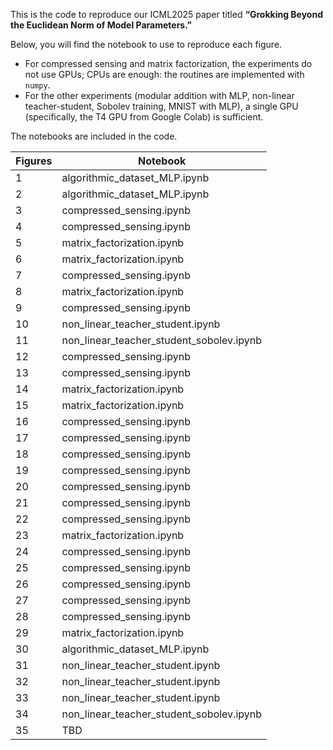 This is the code to reproduce our ICML2025 paper titled **“Grokking Beyond the Euclidean Norm of Model Parameters.”**

Below, you will find the notebook to use to reproduce each figure.
* For compressed sensing and matrix factorization, the experiments do not use GPUs; CPUs are enough: the routines are implemented with `numpy`.
* For the other experiments (modular addition with MLP, non-linear teacher-student, Sobolev training, MNIST with MLP), a single GPU (specifically, the T4 GPU from Google Colab) is sufficient.

The notebooks are included in the code.

| Figures | Notebook                |
|---------|-------------------------|
|    1    | algorithmic_dataset_MLP.ipynb|
|    2    | algorithmic_dataset_MLP.ipynb|
|    3    | compressed_sensing.ipynb|
|    4    | compressed_sensing.ipynb|
|    5    | matrix_factorization.ipynb|
|    6    | matrix_factorization.ipynb|
|    7    | compressed_sensing.ipynb|
|    8    | matrix_factorization.ipynb|
|    9    | compressed_sensing.ipynb|
|   10    | non_linear_teacher_student.ipynb|
|   11    | non_linear_teacher_student_sobolev.ipynb|
|   12    | compressed_sensing.ipynb|
|   13    | compressed_sensing.ipynb|
|   14    | matrix_factorization.ipynb|
|   15    | matrix_factorization.ipynb|
|   16    | compressed_sensing.ipynb|
|   17    | compressed_sensing.ipynb|
|   18    | compressed_sensing.ipynb|
|   19    | compressed_sensing.ipynb|
|   20    | compressed_sensing.ipynb|
|   21    | compressed_sensing.ipynb|
|   22    | compressed_sensing.ipynb|
|   23    | matrix_factorization.ipynb|
|   24    | compressed_sensing.ipynb|
|   25    | compressed_sensing.ipynb|
|   26    | compressed_sensing.ipynb|
|   27    | compressed_sensing.ipynb|
|   28    | compressed_sensing.ipynb|
|   29    | matrix_factorization.ipynb|
|   30    | algorithmic_dataset_MLP.ipynb|
|   31    | non_linear_teacher_student.ipynb|
|   32    | non_linear_teacher_student.ipynb|
|   33    | non_linear_teacher_student.ipynb|
|   34    | non_linear_teacher_student_sobolev.ipynb|
|   35    | TBD                     |
